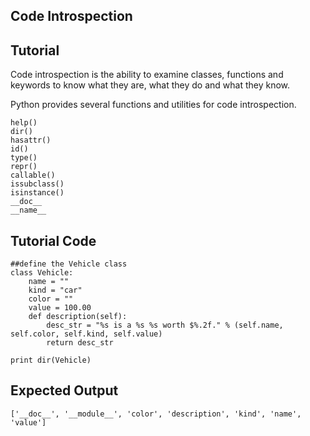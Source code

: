 Code Introspection
------------------

Tutorial
--------

Code introspection is the ability to examine classes, functions and keywords to know what they are, what they do and what they know.

Python provides several functions and utilities for code introspection.

	help() 
	dir()
	hasattr()
	id()
	type()
	repr()
	callable()
	issubclass()
	isinstance()
	__doc__
	__name__

Tutorial Code
-------------

	##define the Vehicle class
	class Vehicle:
	    name = ""
	    kind = "car"
	    color = ""
	    value = 100.00 
	    def description(self):
	        desc_str = "%s is a %s %s worth $%.2f." % (self.name, self.color, self.kind, self.value)
	        return desc_str
	
	print dir(Vehicle)

Expected Output
---------------

	['__doc__', '__module__', 'color', 'description', 'kind', 'name', 'value']